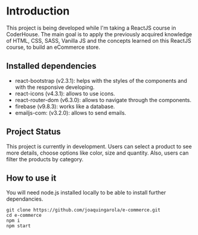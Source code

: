 # Introduction

This project is being developed while I'm taking a ReactJS course in CoderHouse. The main goal is to apply the previously acquired knowledge of HTML, CSS, SASS, Vanilla JS and the concepts learned on this ReactJS course, to build an eCommerce store.

## Installed dependencies

- react-bootstrap (v2.3.1): helps with the styles of the components and with the responsive developing.
- react-icons (v4.3.1): allows to use icons.
- react-router-dom (v6.3.0): allows to navigate through the components.
- firebase (v9.8.3): works like a database.
- emailjs-com: (v3.2.0): allows to send emails.

## Project Status

This project is currently in development. Users can select a product to see more details, choose options like color, size and quantity. Also, users can filter the products by category.

## How to use it

You will need node.js installed locally to be able to install further dependancies.

```
git clone https://github.com/joaquingarola/e-commerce.git
cd e-commerce
npm i
npm start
```


